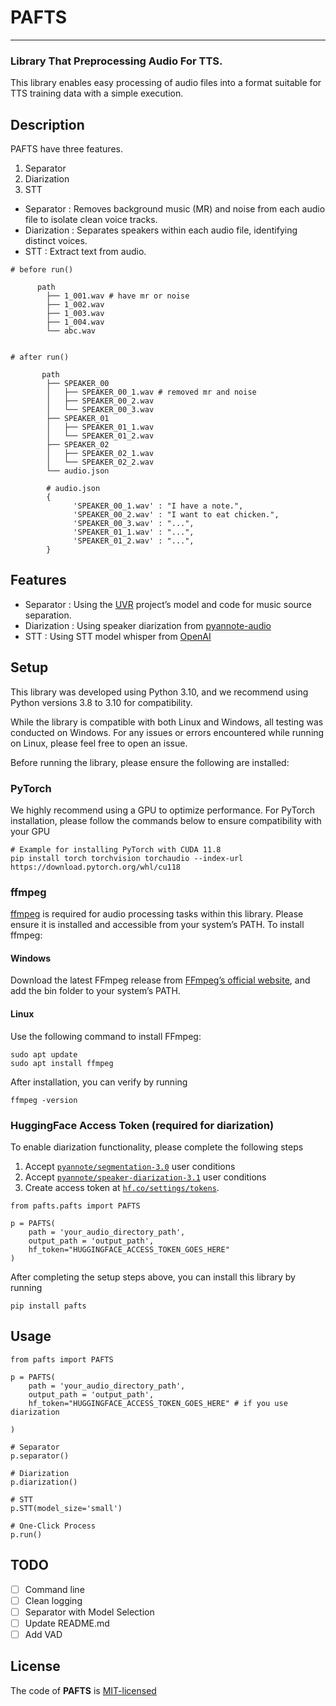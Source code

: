 # PAFTS


---

### Library That Preprocessing Audio For TTS.
This library enables easy processing of audio files into a format suitable for TTS training data with a simple execution.


## Description 
PAFTS have three features.

1. Separator
2. Diarization
3. STT

* Separator : Removes background music (MR) and noise from each audio file to isolate clean voice tracks.
* Diarization : Separates speakers within each audio file, identifying distinct voices.
* STT : Extract text from audio.




```
# before run()

      path
        ├── 1_001.wav # have mr or noise
        ├── 1_002.wav
        ├── 1_003.wav
        ├── 1_004.wav
        └── abc.wav


# after run()
    
       path
        ├── SPEAKER_00
        │   ├── SPEAKER_00_1.wav # removed mr and noise
        │   ├── SPEAKER_00_2.wav
        │   └── SPEAKER_00_3.wav
        ├── SPEAKER_01
        │   ├── SPEAKER_01_1.wav
        │   └── SPEAKER_01_2.wav
        ├── SPEAKER_02
        │   ├── SPEAKER_02_1.wav
        │   └── SPEAKER_02_2.wav
        └── audio.json
        
        # audio.json
        {
              'SPEAKER_00_1.wav' : "I have a note.", 
              'SPEAKER_00_2.wav' : "I want to eat chicken.",
              'SPEAKER_00_3.wav' : "...",
              'SPEAKER_01_1.wav' : "...",
              'SPEAKER_01_2.wav' : "...",   
        }
```


## Features
* Separator : Using the [UVR](https://github.com/Anjok07/ultimatevocalremovergui) project’s model and code for music source separation.
* Diarization : Using speaker diarization from [pyannote-audio](https://github.com/pyannote/pyannote-audio)
* STT : Using STT model whisper from [OpenAI](https://github.com/openai/whisper)


## Setup
This library was developed using Python 3.10, and we recommend using Python versions 3.8 to 3.10 for compatibility.

While the library is compatible with both Linux and Windows, all testing was conducted on Windows. 
For any issues or errors encountered while running on Linux, please feel free to open an issue.

Before running the library, please ensure the following are installed:

### PyTorch
We highly recommend using a GPU to optimize performance. For PyTorch installation, please follow the commands below to ensure compatibility with your GPU
```
# Example for installing PyTorch with CUDA 11.8
pip install torch torchvision torchaudio --index-url https://download.pytorch.org/whl/cu118
```

### ffmpeg
[ffmpeg](https://ffmpeg.org/) is required for audio processing tasks within this library. Please ensure it is installed and accessible from your system’s PATH.
To install ffmpeg:

#### Windows
Download the latest FFmpeg release from [FFmpeg’s official website](https://ffmpeg.org/download.html), and add the bin folder to your system’s PATH.

#### Linux 
Use the following command to install FFmpeg:
```
sudo apt update
sudo apt install ffmpeg
```

After installation, you can verify by running
```
ffmpeg -version
```


### HuggingFace Access Token (required for diarization)
To enable diarization functionality, please complete the following steps
1. Accept [`pyannote/segmentation-3.0`](https://huggingface.co/pyannote/segmentation-3.0) user conditions
2. Accept [`pyannote/speaker-diarization-3.1`](https://huggingface.co/pyannote/speaker-diarization-3.1) user conditions
3. Create access token at [`hf.co/settings/tokens`](https://huggingface.co/login?next=%2Fsettings%2Ftokens).

```
from pafts.pafts import PAFTS

p = PAFTS(
    path = 'your_audio_directory_path',
    output_path = 'output_path',
    hf_token="HUGGINGFACE_ACCESS_TOKEN_GOES_HERE"
)

```

After completing the setup steps above, you can install this library by running
```
pip install pafts
```


## Usage
```
from pafts import PAFTS

p = PAFTS(
    path = 'your_audio_directory_path',
    output_path = 'output_path',
    hf_token="HUGGINGFACE_ACCESS_TOKEN_GOES_HERE" # if you use diarization
    
)

# Separator
p.separator()

# Diarization
p.diarization()

# STT
p.STT(model_size='small')

# One-Click Process
p.run()

```

## TODO
-[ ] Command line
- [ ] Clean logging
- [ ] Separator with Model Selection
- [ ] Update README.md
- [ ] Add VAD

## License

The code of **PAFTS** is [MIT-licensed](LICENSE)




